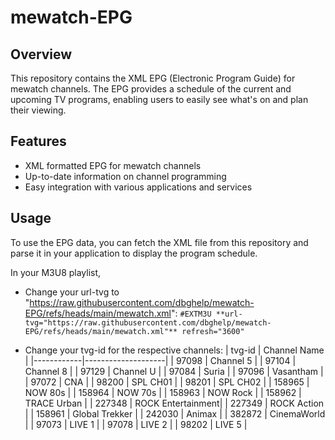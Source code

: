 # mewatch-EPG

## Overview

This repository contains the XML EPG (Electronic Program Guide) for mewatch channels. The EPG provides a schedule of the current and upcoming TV programs, enabling users to easily see what's on and plan their viewing.

## Features

- XML formatted EPG for mewatch channels
- Up-to-date information on channel programming
- Easy integration with various applications and services

## Usage

To use the EPG data, you can fetch the XML file from this repository and parse it in your application to display the program schedule.

In your M3U8 playlist, 

- Change your url-tvg to "https://raw.githubusercontent.com/dbghelp/mewatch-EPG/refs/heads/main/mewatch.xml":
```#EXTM3U **url-tvg="https://raw.githubusercontent.com/dbghelp/mewatch-EPG/refs/heads/main/mewatch.xml"** refresh="3600"```

- Change your tvg-id for the respective channels:
| tvg-id | Channel Name      |
|------------|--------------------|
| 97098      | Channel 5         |
| 97104      | Channel 8         |
| 97129      | Channel U         |
| 97084      | Suria             |
| 97096      | Vasantham         |
| 97072      | CNA               |
| 98200      | SPL CH01          |
| 98201      | SPL CH02          |
| 158965     | NOW 80s           |
| 158964     | NOW 70s           |
| 158963     | NOW Rock          |
| 158962     | TRACE Urban       |
| 227348     | ROCK Entertainment|
| 227349     | ROCK Action       |
| 158961     | Global Trekker    |
| 242030     | Animax            |
| 382872     | CinemaWorld       |
| 97073      | LIVE 1            |
| 97078      | LIVE 2            |
| 98202      | LIVE 5            |
